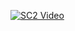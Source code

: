 [![SC2 Video](https://media.tenor.com/images/9fd452a6bafcffaeb88375399178763d/tenor.gif)](https://youtu.be/jeikvlhgctI)
